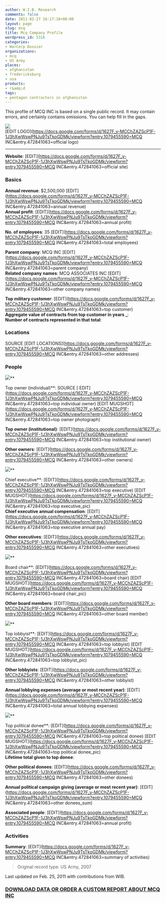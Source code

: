 ```yaml
---
author: W.I.B. Research
comments: false
date: 2011-02-27 16:17:18+00:00
layout: page
slug: mcq
title: Mcq Company Profile
wordpress_id: 5316
categories:
- WarCorp Dossier
organizations:
- mcq
- US Army
places:
- afghanistan
- fredericksburg
- usa
products:
- r&amp;d
tags:
- pentagon contractors in afghanistan
---
```


This profile of MCQ INC is based on a single public record. It may contain errors, and certainly contains omissions. You can help fill in the gaps.

<!-- more -->

![](/images/thecorporationlogo.jpg)   
[EDIT LOGO](https://docs.google.com/forms/d/1627F_y-MCChZAZScP1F-1J3hXwWswPNJu9TsTkoGDMk/viewform?entry.1079455590=MCQ INC&entry.472841063=official logo)

  


* * *

**Website**: []() [EDIT](https://docs.google.com/forms/d/1627F_y-MCChZAZScP1F-1J3hXwWswPNJu9TsTkoGDMk/viewform?entry.1079455590=MCQ INC&entry.472841063=official site)

### Basics

**Annual revenue**: $2,500,000  [EDIT](https://docs.google.com/forms/d/1627F_y-MCChZAZScP1F-1J3hXwWswPNJu9TsTkoGDMk/viewform?entry.1079455590=MCQ INC&entry.472841063=annual revenue)  
**Annual profit**:   [EDIT](https://docs.google.com/forms/d/1627F_y-MCChZAZScP1F-1J3hXwWswPNJu9TsTkoGDMk/viewform?entry.1079455590=MCQ INC&entry.472841063=annual profit)

**No. of employees**: 35  [EDIT](https://docs.google.com/forms/d/1627F_y-MCChZAZScP1F-1J3hXwWswPNJu9TsTkoGDMk/viewform?entry.1079455590=MCQ INC&entry.472841063=total employees)

**Parent company**: MCQ INC [EDIT](https://docs.google.com/forms/d/1627F_y-MCChZAZScP1F-1J3hXwWswPNJu9TsTkoGDMk/viewform?entry.1079455590=MCQ INC&entry.472841063=parent company)  
**Related company names**: MCQ ASSOCIATES INC [EDIT](https://docs.google.com/forms/d/1627F_y-MCChZAZScP1F-1J3hXwWswPNJu9TsTkoGDMk/viewform?entry.1079455590=MCQ INC&entry.472841063=other company names)

**Top military customer**:  [EDIT](https://docs.google.com/forms/d/1627F_y-MCChZAZScP1F-1J3hXwWswPNJu9TsTkoGDMk/viewform?entry.1079455590=MCQ INC&entry.472841063=top customer)  
**Aggregate value of contracts from top customer in years _**:   
**Number of contracts represented in that total**:   


### Locations

SOURCE [EDIT LOCATIONS](https://docs.google.com/forms/d/1627F_y-MCChZAZScP1F-1J3hXwWswPNJu9TsTkoGDMk/viewform?entry.1079455590=MCQ INC&entry.472841063=other addresses)

 

### People

 

![](/images/emptysuit.jpg)**

Top owner (individual)**:  SOURCE [ EDIT](https://docs.google.com/forms/d/1627F_y-MCChZAZScP1F-1J3hXwWswPNJu9TsTkoGDMk/viewform?entry.1079455590=MCQ INC&entry.472841063=top individual owner) [EDIT MUGSHOT](https://docs.google.com/forms/d/1627F_y-MCChZAZScP1F-1J3hXwWswPNJu9TsTkoGDMk/viewform?entry.1079455590=MCQ INC&entry.472841063=top owner photograph)

**Top owner (institutional)**:  [EDIT](https://docs.google.com/forms/d/1627F_y-MCChZAZScP1F-1J3hXwWswPNJu9TsTkoGDMk/viewform?entry.1079455590=MCQ INC&entry.472841063=top institutional owner)

**Other owners**:  [EDIT](https://docs.google.com/forms/d/1627F_y-MCChZAZScP1F-1J3hXwWswPNJu9TsTkoGDMk/viewform?entry.1079455590=MCQ INC&entry.472841063=other owners)

![](/images/emptysuit.jpg)**

Chief executive**:  [EDIT](https://docs.google.com/forms/d/1627F_y-MCChZAZScP1F-1J3hXwWswPNJu9TsTkoGDMk/viewform?entry.1079455590=MCQ INC&entry.472841063=top executive) [EDIT MUGSHOT](https://docs.google.com/forms/d/1627F_y-MCChZAZScP1F-1J3hXwWswPNJu9TsTkoGDMk/viewform?entry.1079455590=MCQ INC&entry.472841063=top executive_pic)  
**Chief executive annual compensation**:   [EDIT](https://docs.google.com/forms/d/1627F_y-MCChZAZScP1F-1J3hXwWswPNJu9TsTkoGDMk/viewform?entry.1079455590=MCQ INC&entry.472841063=top executive annual pay)

**Other executives**:  [EDIT](https://docs.google.com/forms/d/1627F_y-MCChZAZScP1F-1J3hXwWswPNJu9TsTkoGDMk/viewform?entry.1079455590=MCQ INC&entry.472841063=other executives)

![](/images/emptysuit.jpg)**

Board chair**:  [EDIT](https://docs.google.com/forms/d/1627F_y-MCChZAZScP1F-1J3hXwWswPNJu9TsTkoGDMk/viewform?entry.1079455590=MCQ INC&entry.472841063=board chair) [EDIT MUGSHOT](https://docs.google.com/forms/d/1627F_y-MCChZAZScP1F-1J3hXwWswPNJu9TsTkoGDMk/viewform?entry.1079455590=MCQ INC&entry.472841063=board chair_pic)

**Other board members**:  [EDIT](https://docs.google.com/forms/d/1627F_y-MCChZAZScP1F-1J3hXwWswPNJu9TsTkoGDMk/viewform?entry.1079455590=MCQ INC&entry.472841063=other board member)

![](/images/emptysuit.jpg)**

Top lobbyist**:  [EDIT](https://docs.google.com/forms/d/1627F_y-MCChZAZScP1F-1J3hXwWswPNJu9TsTkoGDMk/viewform?entry.1079455590=MCQ INC&entry.472841063=top lobbyist) [EDIT MUGSHOT](https://docs.google.com/forms/d/1627F_y-MCChZAZScP1F-1J3hXwWswPNJu9TsTkoGDMk/viewform?entry.1079455590=MCQ INC&entry.472841063=top lobbyist_pic)

**Other lobbyists**:  [EDIT](https://docs.google.com/forms/d/1627F_y-MCChZAZScP1F-1J3hXwWswPNJu9TsTkoGDMk/viewform?entry.1079455590=MCQ INC&entry.472841063=other lobbyist)

**Annual lobbying expenses (average or most recent year)**:   [EDIT](https://docs.google.com/forms/d/1627F_y-MCChZAZScP1F-1J3hXwWswPNJu9TsTkoGDMk/viewform?entry.1079455590=MCQ INC&entry.472841063=total annual lobbying expenses)

![](/images/emptysuit.jpg)**

Top political donee**:  [EDIT](https://docs.google.com/forms/d/1627F_y-MCChZAZScP1F-1J3hXwWswPNJu9TsTkoGDMk/viewform?entry.1079455590=MCQ INC&entry.472841063=top political donee) [EDIT MUGSHOT](https://docs.google.com/forms/d/1627F_y-MCChZAZScP1F-1J3hXwWswPNJu9TsTkoGDMk/viewform?entry.1079455590=MCQ INC&entry.472841063=top political donee_pic)  
**Lifetime total given to top donee**:  

**Other political donees**:  [EDIT](https://docs.google.com/forms/d/1627F_y-MCChZAZScP1F-1J3hXwWswPNJu9TsTkoGDMk/viewform?entry.1079455590=MCQ INC&entry.472841063=other donees)

**Annual political campaign giving (average or most recent year)**:   [EDIT](https://docs.google.com/forms/d/1627F_y-MCChZAZScP1F-1J3hXwWswPNJu9TsTkoGDMk/viewform?entry.1079455590=MCQ INC&entry.472841063=other donees_sum)

**Associated people**:   [EDIT](https://docs.google.com/forms/d/1627F_y-MCChZAZScP1F-1J3hXwWswPNJu9TsTkoGDMk/viewform?entry.1079455590=MCQ INC&entry.472841063=annual profit)

### Activities

**Summary**:  [EDIT](https://docs.google.com/forms/d/1627F_y-MCChZAZScP1F-1J3hXwWswPNJu9TsTkoGDMk/viewform?entry.1079455590=MCQ INC&entry.472841063=summary of activities)

> Original record type: US Army, 2007

Last updated on Feb. 25, 2011 with contributions from WIB.

### [DOWNLOAD DATA OR ORDER A CUSTOM REPORT ABOUT MCQ INC](https://docs.google.com/forms/d/1EhPGClcSnLWEdy0nofZsgmeX7Bztc5p13_rYSuKPFHw/viewform?entry.249816489=)

  
